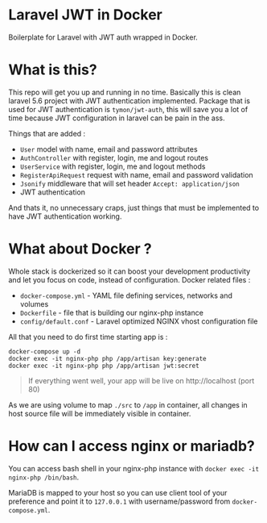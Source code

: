# Laravel JWT in Docker
Boilerplate for Laravel with JWT auth wrapped in Docker.

# What is this?

This repo will get you up and running in no time. 
Basically this is clean laravel 5.6 project with JWT authentication implemented.
Package that is used for JWT authentication is `tymon/jwt-auth`, this will save you a lot of time because JWT configuration in laravel can be pain in the ass.

Things that are added :
* `User` model with name, email and password attributes
* `AuthController` with register, login, me and logout routes
* `UserService` with register, login, me and logout methods
* `RegisterApiRequest` request with name, email and password validation
* `Jsonify` middleware that will set header `Accept: application/json`
* JWT authentication

And thats it, no unnecessary craps, just things that must be implemented to have JWT authentication working.

# What about Docker ?

Whole stack is dockerized so it can boost your development productivity and let you focus on code, instead of configuration.
Docker related files :

* `docker-compose.yml` - YAML file defining services, networks and volumes
* `Dockerfile` - file that is building our nginx-php instance
* `config/default.conf` - Laravel optimized NGINX vhost configuration file

All that you need to do first time starting app is :
```
docker-compose up -d
docker exec -it nginx-php php /app/artisan key:generate
docker exec -it nginx-php php /app/artisan jwt:secret
```
> If everything went well, your app will be live on http://localhost (port 80)

As we are using volume to map `./src` to `/app` in container, all changes in host source file will be immediately visible in container.

# How can I access nginx or mariadb?

You can access bash shell in your nginx-php instance with `docker exec -it nginx-php /bin/bash`.  
  
MariaDB is mapped to your host so you can use client tool of your preference and point it to `127.0.0.1` with username/password from `docker-compose.yml`.
